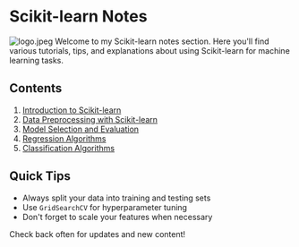 # Scikit-learn Notes
![logo.jpeg](images/logo.jpeg "Scikit_Learn Logo")
Welcome to my Scikit-learn notes section. Here you'll find various tutorials, tips, and explanations about using Scikit-learn for machine learning tasks.

## Contents

1. [Introduction to Scikit-learn](intro-to-sklearn.md)
2. [Data Preprocessing with Scikit-learn](data-preprocessing.md)
3. [Model Selection and Evaluation](model-selection.md)
4. [Regression Algorithms](regression-algorithms.md)
5. [Classification Algorithms](classification-algorithms.md)

## Quick Tips

- Always split your data into training and testing sets
- Use `GridSearchCV` for hyperparameter tuning
- Don't forget to scale your features when necessary

Check back often for updates and new content!